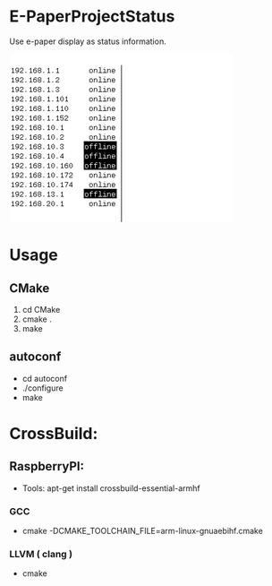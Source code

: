 

# E-PaperProjectStatus
Use e-paper display as status information. 

![Screenshot](Screens/image.bmp)

# Usage 

## CMake
1. cd CMake
2. cmake .
3. make

## autoconf
 - cd autoconf
 - ./configure
 - make
 
# CrossBuild:
## RaspberryPI:
 - Tools: apt-get install crossbuild-essential-armhf 
### GCC
 - cmake -DCMAKE_TOOLCHAIN_FILE=arm-linux-gnuaebihf.cmake
### LLVM ( clang )
- cmake

   
